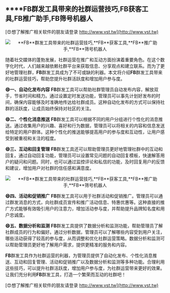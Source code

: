 ## ****FB**群发工具带来的社群运营技巧,**FB**获客工具,**FB**推广助手,**FB**筛号机器人**

[😍想了解推广相关软件的朋友请登录 http://www.vst.tw](http://www.vst.tw)

 <center><img src="https://vst.tw/MP4/tuiguang/png/2.png" alt="**FB**群发工具带来的社群运营技巧,**FB**获客工具,**FB**推广助手,**FB**筛号机器人"></center>

随着社交媒体的蓬勃发展，社群运营在推广和互动方面扮演着重要角色。在这个数字化时代，人们越来越依赖社群平台来获取信息、分享观点和建立联系。而为了更好地管理社群，**FB**群发工具成为了不可或缺的利器。本文将介绍**FB**群发工具带来的社群运营技巧，帮助您提升社群活跃度和增加用户参与度。

**😄一、自动化发布内容**
**FB**群发工具可以帮助社群管理员自动发布内容，解放双手，节省时间和精力。通过设置定时发送功能，管理员可以事先计划好发布的时间，确保内容能够及时准确地传达给社群成员。这种自动化发布的方式可以保持社群的活跃度，让成员始终保持对社区的关注。

**😄二、个性化消息推送**
**FB**群发工具可以根据不同的用户分组进行个性化的消息推送。通过收集用户的兴趣、喜好和行为数据，管理员可以将相关的内容和信息发送给特定的用户群体。这种个性化的推送能够提高用户的参与度和互动性，让用户感受到被重视和关注的程度。

**😄三、互动和回复管理**
**FB**群发工具还可以帮助管理员更好地管理社群中的互动和回复。通过自动回复功能，管理员可以设置常见问题的自动回复模板，快速解答用户的疑问和问题。同时，也可以通过监控评论和私信的功能，及时回复用户的反馈和建议，增加用户对社群的信任感和满意度。

 <center><img src="https://vst.tw/MP4/tuiguang/png/8.png" alt="**FB**群发工具带来的社群运营技巧,**FB**获客工具,**FB**推广助手,**FB**筛号机器人"></center>

**😄四、活动和促销推广**
**FB**群发工具可以用于社群活动和促销推广。管理员可以通过群发消息的方式，向社群成员宣传和推广活动信息、特惠优惠等。这种直接的推广方式能够有效吸引用户的注意力，增加活动参与度，并帮助提升品牌知名度和用户忠诚度。

**😄五、数据分析和监测**
**FB**群发工具提供了数据分析和监测功能，帮助管理员了解社群成员的行为和偏好。通过分析数据，管理员可以了解哪些内容受到用户关注，哪些活动获得了较高的参与度，从而调整和优化社群运营策略。数据分析和监测可以帮助管理员更好地了解用户需求，提供更精准的服务和内容。

**FB**群发工具作为社群运营的利器，为管理员提供了自动化发布、个性化消息推送、互动和回复管理、活动和促销推广以及数据分析和监测等多种功能。合理利用这些技巧，可以提升社群活跃度，增加用户参与度，为社群运营带来更好的效果。让我们充分利用**FB**群发工具，打造一个繁荣而互动的社群吧！

[😍想了解推广相关软件的朋友请登录 http://www.vst.tw](http://www.vst.tw)



